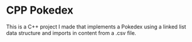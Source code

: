 # CPP Pokedex
This is a C++ project I made that implements a Pokedex using a linked list data structure and imports in content from a .csv file.
